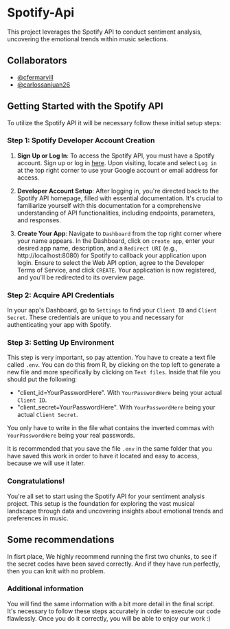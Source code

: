 # Spotify-Api
This project leverages the Spotify API to conduct sentiment analysis, uncovering the emotional trends within music selections.

## Collaborators

- [@cfermarvill](https://github.com/cfermarvill) 
- [@carlossanjuan26](https://github.com/carlossanjuan26) 
  
## Getting Started with the Spotify API

To utilize the Spotify API it will be necessary follow these initial setup steps:

### Step 1: Spotify Developer Account Creation

1. **Sign Up or Log In**: To access the Spotify API, you must have a Spotify account. Sign up or log in [here](https://developer.spotify.com/documentation/web-api). Upon visiting, locate and select `Log in` at the top right corner to use your Google account or email address for access.

2. **Developer Account Setup**: After logging in, you're directed back to the Spotify API homepage, filled with essential documentation. It's crucial to familiarize yourself with this documentation for a comprehensive understanding of API functionalities, including endpoints, parameters, and responses.

3. **Create Your App**: Navigate to `Dashboard` from the top right corner where your name appears. In the Dashboard, click on `create app`, enter your desired app name, description, and a `Redirect URI` (e.g., http://localhost:8080) for Spotify to callback your application upon login. Ensure to select the Web API option, agree to the Developer Terms of Service, and click `CREATE`. Your application is now registered, and you'll be redirected to its overview page.

### Step 2: Acquire API Credentials

In your app's Dashboard, go to `Settings` to find your `Client ID` and `Client Secret`. These credentials are unique to you and necessary for authenticating your app with Spotify.

### Step 3: Setting Up Environment

This step is very important, so pay attention. You have to create a text file called `.env`. You can do this from R, by clicking on the top left to generate a new file and more specifically by clicking on `Text files`. Inside that file you should put the following:

- "client_id=YourPasswordHere". With `YourPasswordHere` being your actual `Client ID`.
- "client_secret=YourPasswordHere". With `YourPasswordHere` being your actual `Client Secret`.

You only have to write in the file what contains the inverted commas with `YourPasswordHere` being your real passwords.

It is recommended that you save the file `.env` in the same folder that you have saved this work in order to have it located and easy to access, because we will use it later.

### Congratulations!

You're all set to start using the Spotify API for your sentiment analysis project. This setup is the foundation for exploring the vast musical landscape through data and uncovering insights about emotional trends and preferences in music.

## Some recommendations

In fisrt place, We highly recommend running the first two chunks, to see if the secret codes have been saved correctly. And if they have run perfectly, then you can knit with no problem.

### Additional information

You will find the same information with a bit more detail in the final script. It's necessary to follow these steps accurately in order to execute our code flawlessly. Once you do it correctly, you will be able to enjoy our work :)

